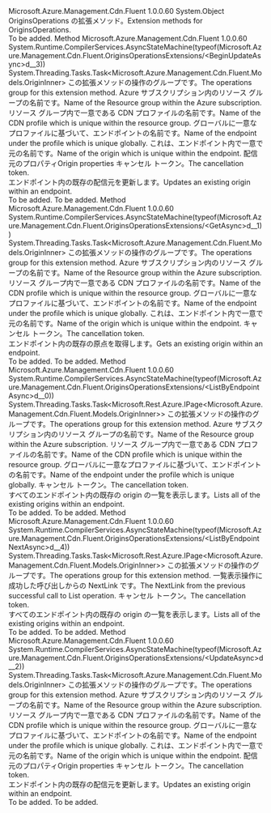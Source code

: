 <Type Name="OriginsOperationsExtensions" FullName="Microsoft.Azure.Management.Cdn.Fluent.OriginsOperationsExtensions">
  <TypeSignature Language="C#" Value="public static class OriginsOperationsExtensions" />
  <TypeSignature Language="ILAsm" Value=".class public auto ansi abstract sealed beforefieldinit OriginsOperationsExtensions extends System.Object" />
  <TypeSignature Language="DocId" Value="T:Microsoft.Azure.Management.Cdn.Fluent.OriginsOperationsExtensions" />
  <TypeSignature Language="VB.NET" Value="Public Module OriginsOperationsExtensions" />
  <TypeSignature Language="F#" Value="type OriginsOperationsExtensions = class" />
  <AssemblyInfo>
    <AssemblyName>Microsoft.Azure.Management.Cdn.Fluent</AssemblyName>
    <AssemblyVersion>1.0.0.60</AssemblyVersion>
  </AssemblyInfo>
  <Base>
    <BaseTypeName>System.Object</BaseTypeName>
  </Base>
  <Interfaces />
  <Docs>
    <summary>
            <span data-ttu-id="6d358-101">OriginsOperations の拡張メソッド。</span><span class="sxs-lookup"><span data-stu-id="6d358-101">Extension methods for OriginsOperations.</span></span>
            </summary>
    <remarks>To be added.</remarks>
  </Docs>
  <Members>
    <Member MemberName="BeginUpdateAsync">
      <MemberSignature Language="C#" Value="public static System.Threading.Tasks.Task&lt;Microsoft.Azure.Management.Cdn.Fluent.Models.OriginInner&gt; BeginUpdateAsync (this Microsoft.Azure.Management.Cdn.Fluent.IOriginsOperations operations, string resourceGroupName, string profileName, string endpointName, string originName, Microsoft.Azure.Management.Cdn.Fluent.Models.OriginUpdateParametersInner originUpdateProperties, System.Threading.CancellationToken cancellationToken = null);" />
      <MemberSignature Language="ILAsm" Value=".method public static hidebysig class System.Threading.Tasks.Task`1&lt;class Microsoft.Azure.Management.Cdn.Fluent.Models.OriginInner&gt; BeginUpdateAsync(class Microsoft.Azure.Management.Cdn.Fluent.IOriginsOperations operations, string resourceGroupName, string profileName, string endpointName, string originName, class Microsoft.Azure.Management.Cdn.Fluent.Models.OriginUpdateParametersInner originUpdateProperties, valuetype System.Threading.CancellationToken cancellationToken) cil managed" />
      <MemberSignature Language="DocId" Value="M:Microsoft.Azure.Management.Cdn.Fluent.OriginsOperationsExtensions.BeginUpdateAsync(Microsoft.Azure.Management.Cdn.Fluent.IOriginsOperations,System.String,System.String,System.String,System.String,Microsoft.Azure.Management.Cdn.Fluent.Models.OriginUpdateParametersInner,System.Threading.CancellationToken)" />
      <MemberSignature Language="F#" Value="static member BeginUpdateAsync : Microsoft.Azure.Management.Cdn.Fluent.IOriginsOperations * string * string * string * string * Microsoft.Azure.Management.Cdn.Fluent.Models.OriginUpdateParametersInner * System.Threading.CancellationToken -&gt; System.Threading.Tasks.Task&lt;Microsoft.Azure.Management.Cdn.Fluent.Models.OriginInner&gt;" Usage="Microsoft.Azure.Management.Cdn.Fluent.OriginsOperationsExtensions.BeginUpdateAsync (operations, resourceGroupName, profileName, endpointName, originName, originUpdateProperties, cancellationToken)" />
      <MemberType>Method</MemberType>
      <AssemblyInfo>
        <AssemblyName>Microsoft.Azure.Management.Cdn.Fluent</AssemblyName>
        <AssemblyVersion>1.0.0.60</AssemblyVersion>
      </AssemblyInfo>
      <Attributes>
        <Attribute>
          <AttributeName>System.Runtime.CompilerServices.AsyncStateMachine(typeof(Microsoft.Azure.Management.Cdn.Fluent.OriginsOperationsExtensions/&lt;BeginUpdateAsync&gt;d__3))</AttributeName>
        </Attribute>
      </Attributes>
      <ReturnValue>
        <ReturnType>System.Threading.Tasks.Task&lt;Microsoft.Azure.Management.Cdn.Fluent.Models.OriginInner&gt;</ReturnType>
      </ReturnValue>
      <Parameters>
        <Parameter Name="operations" Type="Microsoft.Azure.Management.Cdn.Fluent.IOriginsOperations" RefType="this" />
        <Parameter Name="resourceGroupName" Type="System.String" />
        <Parameter Name="profileName" Type="System.String" />
        <Parameter Name="endpointName" Type="System.String" />
        <Parameter Name="originName" Type="System.String" />
        <Parameter Name="originUpdateProperties" Type="Microsoft.Azure.Management.Cdn.Fluent.Models.OriginUpdateParametersInner" />
        <Parameter Name="cancellationToken" Type="System.Threading.CancellationToken" />
      </Parameters>
      <Docs>
        <param name="operations">
            <span data-ttu-id="6d358-102">この拡張メソッドの操作のグループです。</span><span class="sxs-lookup"><span data-stu-id="6d358-102">The operations group for this extension method.</span></span>
            </param>
        <param name="resourceGroupName">
            <span data-ttu-id="6d358-103">Azure サブスクリプション内のリソース グループの名前です。</span><span class="sxs-lookup"><span data-stu-id="6d358-103">Name of the Resource group within the Azure subscription.</span></span>
            </param>
        <param name="profileName">
            <span data-ttu-id="6d358-104">リソース グループ内で一意である CDN プロファイルの名前です。</span><span class="sxs-lookup"><span data-stu-id="6d358-104">Name of the CDN profile which is unique within the resource group.</span></span>
            </param>
        <param name="endpointName">
            <span data-ttu-id="6d358-105">グローバルに一意なプロファイルに基づいて、エンドポイントの名前です。</span><span class="sxs-lookup"><span data-stu-id="6d358-105">Name of the endpoint under the profile which is unique globally.</span></span>
            </param>
        <param name="originName">
            <span data-ttu-id="6d358-106">これは、エンドポイント内で一意で元の名前です。</span><span class="sxs-lookup"><span data-stu-id="6d358-106">Name of the origin which is unique within the endpoint.</span></span>
            </param>
        <param name="originUpdateProperties">
            <span data-ttu-id="6d358-107">配信元のプロパティ</span><span class="sxs-lookup"><span data-stu-id="6d358-107">Origin properties</span></span>
            </param>
        <param name="cancellationToken">
            <span data-ttu-id="6d358-108">キャンセル トークン。</span><span class="sxs-lookup"><span data-stu-id="6d358-108">The cancellation token.</span></span>
            </param>
        <summary>
            <span data-ttu-id="6d358-109">エンドポイント内の既存の配信元を更新します。</span><span class="sxs-lookup"><span data-stu-id="6d358-109">Updates an existing origin within an endpoint.</span></span>
            </summary>
        <returns>To be added.</returns>
        <remarks>To be added.</remarks>
      </Docs>
    </Member>
    <Member MemberName="GetAsync">
      <MemberSignature Language="C#" Value="public static System.Threading.Tasks.Task&lt;Microsoft.Azure.Management.Cdn.Fluent.Models.OriginInner&gt; GetAsync (this Microsoft.Azure.Management.Cdn.Fluent.IOriginsOperations operations, string resourceGroupName, string profileName, string endpointName, string originName, System.Threading.CancellationToken cancellationToken = null);" />
      <MemberSignature Language="ILAsm" Value=".method public static hidebysig class System.Threading.Tasks.Task`1&lt;class Microsoft.Azure.Management.Cdn.Fluent.Models.OriginInner&gt; GetAsync(class Microsoft.Azure.Management.Cdn.Fluent.IOriginsOperations operations, string resourceGroupName, string profileName, string endpointName, string originName, valuetype System.Threading.CancellationToken cancellationToken) cil managed" />
      <MemberSignature Language="DocId" Value="M:Microsoft.Azure.Management.Cdn.Fluent.OriginsOperationsExtensions.GetAsync(Microsoft.Azure.Management.Cdn.Fluent.IOriginsOperations,System.String,System.String,System.String,System.String,System.Threading.CancellationToken)" />
      <MemberSignature Language="F#" Value="static member GetAsync : Microsoft.Azure.Management.Cdn.Fluent.IOriginsOperations * string * string * string * string * System.Threading.CancellationToken -&gt; System.Threading.Tasks.Task&lt;Microsoft.Azure.Management.Cdn.Fluent.Models.OriginInner&gt;" Usage="Microsoft.Azure.Management.Cdn.Fluent.OriginsOperationsExtensions.GetAsync (operations, resourceGroupName, profileName, endpointName, originName, cancellationToken)" />
      <MemberType>Method</MemberType>
      <AssemblyInfo>
        <AssemblyName>Microsoft.Azure.Management.Cdn.Fluent</AssemblyName>
        <AssemblyVersion>1.0.0.60</AssemblyVersion>
      </AssemblyInfo>
      <Attributes>
        <Attribute>
          <AttributeName>System.Runtime.CompilerServices.AsyncStateMachine(typeof(Microsoft.Azure.Management.Cdn.Fluent.OriginsOperationsExtensions/&lt;GetAsync&gt;d__1))</AttributeName>
        </Attribute>
      </Attributes>
      <ReturnValue>
        <ReturnType>System.Threading.Tasks.Task&lt;Microsoft.Azure.Management.Cdn.Fluent.Models.OriginInner&gt;</ReturnType>
      </ReturnValue>
      <Parameters>
        <Parameter Name="operations" Type="Microsoft.Azure.Management.Cdn.Fluent.IOriginsOperations" RefType="this" />
        <Parameter Name="resourceGroupName" Type="System.String" />
        <Parameter Name="profileName" Type="System.String" />
        <Parameter Name="endpointName" Type="System.String" />
        <Parameter Name="originName" Type="System.String" />
        <Parameter Name="cancellationToken" Type="System.Threading.CancellationToken" />
      </Parameters>
      <Docs>
        <param name="operations">
            <span data-ttu-id="6d358-110">この拡張メソッドの操作のグループです。</span><span class="sxs-lookup"><span data-stu-id="6d358-110">The operations group for this extension method.</span></span>
            </param>
        <param name="resourceGroupName">
            <span data-ttu-id="6d358-111">Azure サブスクリプション内のリソース グループの名前です。</span><span class="sxs-lookup"><span data-stu-id="6d358-111">Name of the Resource group within the Azure subscription.</span></span>
            </param>
        <param name="profileName">
            <span data-ttu-id="6d358-112">リソース グループ内で一意である CDN プロファイルの名前です。</span><span class="sxs-lookup"><span data-stu-id="6d358-112">Name of the CDN profile which is unique within the resource group.</span></span>
            </param>
        <param name="endpointName">
            <span data-ttu-id="6d358-113">グローバルに一意なプロファイルに基づいて、エンドポイントの名前です。</span><span class="sxs-lookup"><span data-stu-id="6d358-113">Name of the endpoint under the profile which is unique globally.</span></span>
            </param>
        <param name="originName">
            <span data-ttu-id="6d358-114">これは、エンドポイント内で一意で元の名前です。</span><span class="sxs-lookup"><span data-stu-id="6d358-114">Name of the origin which is unique within the endpoint.</span></span>
            </param>
        <param name="cancellationToken">
            <span data-ttu-id="6d358-115">キャンセル トークン。</span><span class="sxs-lookup"><span data-stu-id="6d358-115">The cancellation token.</span></span>
            </param>
        <summary>
            <span data-ttu-id="6d358-116">エンドポイント内の既存の原点を取得します。</span><span class="sxs-lookup"><span data-stu-id="6d358-116">Gets an existing origin within an endpoint.</span></span>
            </summary>
        <returns>To be added.</returns>
        <remarks>To be added.</remarks>
      </Docs>
    </Member>
    <Member MemberName="ListByEndpointAsync">
      <MemberSignature Language="C#" Value="public static System.Threading.Tasks.Task&lt;Microsoft.Rest.Azure.IPage&lt;Microsoft.Azure.Management.Cdn.Fluent.Models.OriginInner&gt;&gt; ListByEndpointAsync (this Microsoft.Azure.Management.Cdn.Fluent.IOriginsOperations operations, string resourceGroupName, string profileName, string endpointName, System.Threading.CancellationToken cancellationToken = null);" />
      <MemberSignature Language="ILAsm" Value=".method public static hidebysig class System.Threading.Tasks.Task`1&lt;class Microsoft.Rest.Azure.IPage`1&lt;class Microsoft.Azure.Management.Cdn.Fluent.Models.OriginInner&gt;&gt; ListByEndpointAsync(class Microsoft.Azure.Management.Cdn.Fluent.IOriginsOperations operations, string resourceGroupName, string profileName, string endpointName, valuetype System.Threading.CancellationToken cancellationToken) cil managed" />
      <MemberSignature Language="DocId" Value="M:Microsoft.Azure.Management.Cdn.Fluent.OriginsOperationsExtensions.ListByEndpointAsync(Microsoft.Azure.Management.Cdn.Fluent.IOriginsOperations,System.String,System.String,System.String,System.Threading.CancellationToken)" />
      <MemberSignature Language="F#" Value="static member ListByEndpointAsync : Microsoft.Azure.Management.Cdn.Fluent.IOriginsOperations * string * string * string * System.Threading.CancellationToken -&gt; System.Threading.Tasks.Task&lt;Microsoft.Rest.Azure.IPage&lt;Microsoft.Azure.Management.Cdn.Fluent.Models.OriginInner&gt;&gt;" Usage="Microsoft.Azure.Management.Cdn.Fluent.OriginsOperationsExtensions.ListByEndpointAsync (operations, resourceGroupName, profileName, endpointName, cancellationToken)" />
      <MemberType>Method</MemberType>
      <AssemblyInfo>
        <AssemblyName>Microsoft.Azure.Management.Cdn.Fluent</AssemblyName>
        <AssemblyVersion>1.0.0.60</AssemblyVersion>
      </AssemblyInfo>
      <Attributes>
        <Attribute>
          <AttributeName>System.Runtime.CompilerServices.AsyncStateMachine(typeof(Microsoft.Azure.Management.Cdn.Fluent.OriginsOperationsExtensions/&lt;ListByEndpointAsync&gt;d__0))</AttributeName>
        </Attribute>
      </Attributes>
      <ReturnValue>
        <ReturnType>System.Threading.Tasks.Task&lt;Microsoft.Rest.Azure.IPage&lt;Microsoft.Azure.Management.Cdn.Fluent.Models.OriginInner&gt;&gt;</ReturnType>
      </ReturnValue>
      <Parameters>
        <Parameter Name="operations" Type="Microsoft.Azure.Management.Cdn.Fluent.IOriginsOperations" RefType="this" />
        <Parameter Name="resourceGroupName" Type="System.String" />
        <Parameter Name="profileName" Type="System.String" />
        <Parameter Name="endpointName" Type="System.String" />
        <Parameter Name="cancellationToken" Type="System.Threading.CancellationToken" />
      </Parameters>
      <Docs>
        <param name="operations">
            <span data-ttu-id="6d358-117">この拡張メソッドの操作のグループです。</span><span class="sxs-lookup"><span data-stu-id="6d358-117">The operations group for this extension method.</span></span>
            </param>
        <param name="resourceGroupName">
            <span data-ttu-id="6d358-118">Azure サブスクリプション内のリソース グループの名前です。</span><span class="sxs-lookup"><span data-stu-id="6d358-118">Name of the Resource group within the Azure subscription.</span></span>
            </param>
        <param name="profileName">
            <span data-ttu-id="6d358-119">リソース グループ内で一意である CDN プロファイルの名前です。</span><span class="sxs-lookup"><span data-stu-id="6d358-119">Name of the CDN profile which is unique within the resource group.</span></span>
            </param>
        <param name="endpointName">
            <span data-ttu-id="6d358-120">グローバルに一意なプロファイルに基づいて、エンドポイントの名前です。</span><span class="sxs-lookup"><span data-stu-id="6d358-120">Name of the endpoint under the profile which is unique globally.</span></span>
            </param>
        <param name="cancellationToken">
            <span data-ttu-id="6d358-121">キャンセル トークン。</span><span class="sxs-lookup"><span data-stu-id="6d358-121">The cancellation token.</span></span>
            </param>
        <summary>
            <span data-ttu-id="6d358-122">すべてのエンドポイント内の既存の origin の一覧を表示します。</span><span class="sxs-lookup"><span data-stu-id="6d358-122">Lists all of the existing origins within an endpoint.</span></span>
            </summary>
        <returns>To be added.</returns>
        <remarks>To be added.</remarks>
      </Docs>
    </Member>
    <Member MemberName="ListByEndpointNextAsync">
      <MemberSignature Language="C#" Value="public static System.Threading.Tasks.Task&lt;Microsoft.Rest.Azure.IPage&lt;Microsoft.Azure.Management.Cdn.Fluent.Models.OriginInner&gt;&gt; ListByEndpointNextAsync (this Microsoft.Azure.Management.Cdn.Fluent.IOriginsOperations operations, string nextPageLink, System.Threading.CancellationToken cancellationToken = null);" />
      <MemberSignature Language="ILAsm" Value=".method public static hidebysig class System.Threading.Tasks.Task`1&lt;class Microsoft.Rest.Azure.IPage`1&lt;class Microsoft.Azure.Management.Cdn.Fluent.Models.OriginInner&gt;&gt; ListByEndpointNextAsync(class Microsoft.Azure.Management.Cdn.Fluent.IOriginsOperations operations, string nextPageLink, valuetype System.Threading.CancellationToken cancellationToken) cil managed" />
      <MemberSignature Language="DocId" Value="M:Microsoft.Azure.Management.Cdn.Fluent.OriginsOperationsExtensions.ListByEndpointNextAsync(Microsoft.Azure.Management.Cdn.Fluent.IOriginsOperations,System.String,System.Threading.CancellationToken)" />
      <MemberSignature Language="F#" Value="static member ListByEndpointNextAsync : Microsoft.Azure.Management.Cdn.Fluent.IOriginsOperations * string * System.Threading.CancellationToken -&gt; System.Threading.Tasks.Task&lt;Microsoft.Rest.Azure.IPage&lt;Microsoft.Azure.Management.Cdn.Fluent.Models.OriginInner&gt;&gt;" Usage="Microsoft.Azure.Management.Cdn.Fluent.OriginsOperationsExtensions.ListByEndpointNextAsync (operations, nextPageLink, cancellationToken)" />
      <MemberType>Method</MemberType>
      <AssemblyInfo>
        <AssemblyName>Microsoft.Azure.Management.Cdn.Fluent</AssemblyName>
        <AssemblyVersion>1.0.0.60</AssemblyVersion>
      </AssemblyInfo>
      <Attributes>
        <Attribute>
          <AttributeName>System.Runtime.CompilerServices.AsyncStateMachine(typeof(Microsoft.Azure.Management.Cdn.Fluent.OriginsOperationsExtensions/&lt;ListByEndpointNextAsync&gt;d__4))</AttributeName>
        </Attribute>
      </Attributes>
      <ReturnValue>
        <ReturnType>System.Threading.Tasks.Task&lt;Microsoft.Rest.Azure.IPage&lt;Microsoft.Azure.Management.Cdn.Fluent.Models.OriginInner&gt;&gt;</ReturnType>
      </ReturnValue>
      <Parameters>
        <Parameter Name="operations" Type="Microsoft.Azure.Management.Cdn.Fluent.IOriginsOperations" RefType="this" />
        <Parameter Name="nextPageLink" Type="System.String" />
        <Parameter Name="cancellationToken" Type="System.Threading.CancellationToken" />
      </Parameters>
      <Docs>
        <param name="operations">
            <span data-ttu-id="6d358-123">この拡張メソッドの操作のグループです。</span><span class="sxs-lookup"><span data-stu-id="6d358-123">The operations group for this extension method.</span></span>
            </param>
        <param name="nextPageLink">
            <span data-ttu-id="6d358-124">一覧表示操作に成功した呼び出しからの NextLink です。</span><span class="sxs-lookup"><span data-stu-id="6d358-124">The NextLink from the previous successful call to List operation.</span></span>
            </param>
        <param name="cancellationToken">
            <span data-ttu-id="6d358-125">キャンセル トークン。</span><span class="sxs-lookup"><span data-stu-id="6d358-125">The cancellation token.</span></span>
            </param>
        <summary>
            <span data-ttu-id="6d358-126">すべてのエンドポイント内の既存の origin の一覧を表示します。</span><span class="sxs-lookup"><span data-stu-id="6d358-126">Lists all of the existing origins within an endpoint.</span></span>
            </summary>
        <returns>To be added.</returns>
        <remarks>To be added.</remarks>
      </Docs>
    </Member>
    <Member MemberName="UpdateAsync">
      <MemberSignature Language="C#" Value="public static System.Threading.Tasks.Task&lt;Microsoft.Azure.Management.Cdn.Fluent.Models.OriginInner&gt; UpdateAsync (this Microsoft.Azure.Management.Cdn.Fluent.IOriginsOperations operations, string resourceGroupName, string profileName, string endpointName, string originName, Microsoft.Azure.Management.Cdn.Fluent.Models.OriginUpdateParametersInner originUpdateProperties, System.Threading.CancellationToken cancellationToken = null);" />
      <MemberSignature Language="ILAsm" Value=".method public static hidebysig class System.Threading.Tasks.Task`1&lt;class Microsoft.Azure.Management.Cdn.Fluent.Models.OriginInner&gt; UpdateAsync(class Microsoft.Azure.Management.Cdn.Fluent.IOriginsOperations operations, string resourceGroupName, string profileName, string endpointName, string originName, class Microsoft.Azure.Management.Cdn.Fluent.Models.OriginUpdateParametersInner originUpdateProperties, valuetype System.Threading.CancellationToken cancellationToken) cil managed" />
      <MemberSignature Language="DocId" Value="M:Microsoft.Azure.Management.Cdn.Fluent.OriginsOperationsExtensions.UpdateAsync(Microsoft.Azure.Management.Cdn.Fluent.IOriginsOperations,System.String,System.String,System.String,System.String,Microsoft.Azure.Management.Cdn.Fluent.Models.OriginUpdateParametersInner,System.Threading.CancellationToken)" />
      <MemberSignature Language="F#" Value="static member UpdateAsync : Microsoft.Azure.Management.Cdn.Fluent.IOriginsOperations * string * string * string * string * Microsoft.Azure.Management.Cdn.Fluent.Models.OriginUpdateParametersInner * System.Threading.CancellationToken -&gt; System.Threading.Tasks.Task&lt;Microsoft.Azure.Management.Cdn.Fluent.Models.OriginInner&gt;" Usage="Microsoft.Azure.Management.Cdn.Fluent.OriginsOperationsExtensions.UpdateAsync (operations, resourceGroupName, profileName, endpointName, originName, originUpdateProperties, cancellationToken)" />
      <MemberType>Method</MemberType>
      <AssemblyInfo>
        <AssemblyName>Microsoft.Azure.Management.Cdn.Fluent</AssemblyName>
        <AssemblyVersion>1.0.0.60</AssemblyVersion>
      </AssemblyInfo>
      <Attributes>
        <Attribute>
          <AttributeName>System.Runtime.CompilerServices.AsyncStateMachine(typeof(Microsoft.Azure.Management.Cdn.Fluent.OriginsOperationsExtensions/&lt;UpdateAsync&gt;d__2))</AttributeName>
        </Attribute>
      </Attributes>
      <ReturnValue>
        <ReturnType>System.Threading.Tasks.Task&lt;Microsoft.Azure.Management.Cdn.Fluent.Models.OriginInner&gt;</ReturnType>
      </ReturnValue>
      <Parameters>
        <Parameter Name="operations" Type="Microsoft.Azure.Management.Cdn.Fluent.IOriginsOperations" RefType="this" />
        <Parameter Name="resourceGroupName" Type="System.String" />
        <Parameter Name="profileName" Type="System.String" />
        <Parameter Name="endpointName" Type="System.String" />
        <Parameter Name="originName" Type="System.String" />
        <Parameter Name="originUpdateProperties" Type="Microsoft.Azure.Management.Cdn.Fluent.Models.OriginUpdateParametersInner" />
        <Parameter Name="cancellationToken" Type="System.Threading.CancellationToken" />
      </Parameters>
      <Docs>
        <param name="operations">
            <span data-ttu-id="6d358-127">この拡張メソッドの操作のグループです。</span><span class="sxs-lookup"><span data-stu-id="6d358-127">The operations group for this extension method.</span></span>
            </param>
        <param name="resourceGroupName">
            <span data-ttu-id="6d358-128">Azure サブスクリプション内のリソース グループの名前です。</span><span class="sxs-lookup"><span data-stu-id="6d358-128">Name of the Resource group within the Azure subscription.</span></span>
            </param>
        <param name="profileName">
            <span data-ttu-id="6d358-129">リソース グループ内で一意である CDN プロファイルの名前です。</span><span class="sxs-lookup"><span data-stu-id="6d358-129">Name of the CDN profile which is unique within the resource group.</span></span>
            </param>
        <param name="endpointName">
            <span data-ttu-id="6d358-130">グローバルに一意なプロファイルに基づいて、エンドポイントの名前です。</span><span class="sxs-lookup"><span data-stu-id="6d358-130">Name of the endpoint under the profile which is unique globally.</span></span>
            </param>
        <param name="originName">
            <span data-ttu-id="6d358-131">これは、エンドポイント内で一意で元の名前です。</span><span class="sxs-lookup"><span data-stu-id="6d358-131">Name of the origin which is unique within the endpoint.</span></span>
            </param>
        <param name="originUpdateProperties">
            <span data-ttu-id="6d358-132">配信元のプロパティ</span><span class="sxs-lookup"><span data-stu-id="6d358-132">Origin properties</span></span>
            </param>
        <param name="cancellationToken">
            <span data-ttu-id="6d358-133">キャンセル トークン。</span><span class="sxs-lookup"><span data-stu-id="6d358-133">The cancellation token.</span></span>
            </param>
        <summary>
            <span data-ttu-id="6d358-134">エンドポイント内の既存の配信元を更新します。</span><span class="sxs-lookup"><span data-stu-id="6d358-134">Updates an existing origin within an endpoint.</span></span>
            </summary>
        <returns>To be added.</returns>
        <remarks>To be added.</remarks>
      </Docs>
    </Member>
  </Members>
</Type>